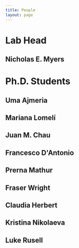 ```yaml
---
title: People
layout: page
---
```


# Lab Head

## Nicholas E. Myers


# Ph.D. Students

## Uma Ajmeria


## Mariana Lomelí


## Juan M. Chau


## Francesco D'Antonio


## Prerna Mathur


## Fraser Wright


## Claudia Herbert


## Kristina Nikolaeva


## Luke Rusell